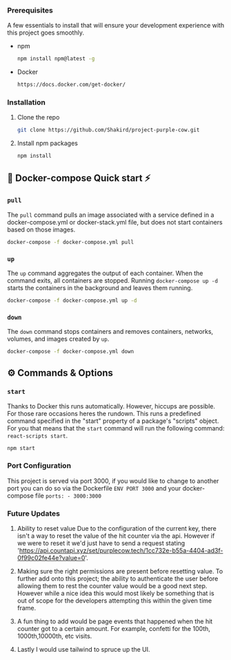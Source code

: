 <!-- GETTING STARTED -->
### Prerequisites

A few essentials to install that will ensure your development experience with this project goes smoothly.
* npm
  ```sh
  npm install npm@latest -g
  ```
* Docker
  ```sh
  https://docs.docker.com/get-docker/
  ```

### Installation

1. Clone the repo
   ```sh
   git clone https://github.com/Shakird/project-purple-cow.git
   ```
2. Install npm packages
   ```sh
   npm install
   ```
   
   <!-- Docker-compose-->
## 🐳 Docker-compose Quick start ⚡️

### `pull`
The `pull` command pulls an image associated with a service defined in a docker-compose.yml or docker-stack.yml file, but does not start containers based on those images.

```bash
docker-compose -f docker-compose.yml pull
```

### `up`
The `up` command aggregates the output of each container. When the command exits, all containers are stopped. Running `docker-compose up -d` starts the containers in the background and leaves them running.

```bash
docker-compose -f docker-compose.yml up -d
```

### `down`
The `down` command stops containers and removes containers, networks, volumes, and images created by `up`.

```bash
docker-compose -f docker-compose.yml down
```

<!-- Commands & Options-->
## ⚙️ Commands & Options

### `start`
Thanks to Docker this runs automatically. However, hiccups are possible. For those rare occasions heres the rundown. This runs a predefined command specified in the "start" property of a package's "scripts" object. For you that means that the `start` command will run the following command: `react-scripts start`.
```bash
npm start
```

<!-- Port Configuration -->
### Port Configuration
This project is served via port 3000, if you would like to change to another port you can do so via the Dockerfile
`ENV PORT 3000`
and your docker-compose file
`ports: - 3000:3000` 

<!-- Future Updates-->
### Future Updates

1. Ability to reset value
   Due to the configuration of the current key, there isn't a way to reset the value of the hit counter via the api.
   However if we were to reset it we'd just have to send a request stating 'https://api.countapi.xyz/set/purplecow.tech/1cc732e-b55a-4404-ad3f-0f99c02fe44e?value=0'.

2. Making sure the right permissions are present before resetting value.
   To further add onto this project; the ability to authenticate the user before allowing them to rest the counter value would be a good next step. However while a nice idea this would most likely be something that is out of scope for the developers attempting this within the given time frame.

3. A fun thing to add would be page events that happened when the hit counter got to a certain amount. For example, confetti for the 100th, 1000th,10000th, etc visits.

4. Lastly I would use tailwind to spruce up the UI.
